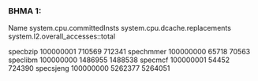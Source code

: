 ### ΒΗΜΑ 1:

Name  system.cpu.committedInsts system.cpu.dcache.replacements  system.l2.overall_accesses::total

specbzip  100000001			710569				712341
spechmmer	100000000			65718				70563
speclibm	100000000			1486955				1488538
specmcf		100000001			54452				724390
specsjeng	100000000			5262377				5264051
